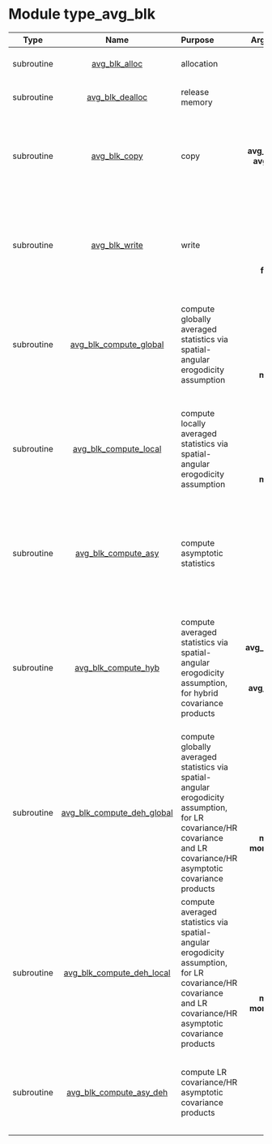 # Module type_avg_blk

| Type | Name | Purpose | Arguments |     | Type | Intent |
| :--: | :--: | :------ | ----: | :-------- | :--: | :----: |
| subroutine | [avg_blk_alloc](https://github.com/JCSDA/saber/tree/develop/src/saber/bump/type_avg_blk.F90#L83) | allocation | **avg_blk** |  Averaged statistics block | class(avg_blk_type) | inout |
| subroutine | [avg_blk_dealloc](https://github.com/JCSDA/saber/tree/develop/src/saber/bump/type_avg_blk.F90#L148) | release memory | **avg_blk** |  Averaged statistics block | class(avg_blk_type) | inout |
| subroutine | [avg_blk_copy](https://github.com/JCSDA/saber/tree/develop/src/saber/bump/type_avg_blk.F90#L188) | copy | **avg_blk_out**<br>**avg_blk_in** |  Output averaged statistics block<br> Input averaged statistics block | class(avg_blk_type)<br>type(avg_blk_type) | inout<br>in |
| subroutine | [avg_blk_write](https://github.com/JCSDA/saber/tree/develop/src/saber/bump/type_avg_blk.F90#L234) | write | **avg_blk**<br>**mpl**<br>**nam**<br>**geom**<br>**bpar**<br>**filename** |  Averaged statistics block<br> MPI data<br> Namelist<br> Geometry<br> Block parameters<br> File name | class(avg_blk_type)<br>type(mpl_type)<br>type(nam_type)<br>type(geom_type)<br>type(bpar_type)<br>character(len=*) | inout<br>inout<br>in<br>in<br>in<br>in |
| subroutine | [avg_blk_compute_global](https://github.com/JCSDA/saber/tree/develop/src/saber/bump/type_avg_blk.F90#L318) | compute globally averaged statistics via spatial-angular erogodicity assumption | **avg_blk**<br>**mpl**<br>**nam**<br>**geom**<br>**bpar**<br>**samp**<br>**mom_blk** |  Averaged statistics block<br> MPI data<br> Namelist<br> Geometry<br> Block parameters<br> Sampling<br> Moments | class(avg_blk_type)<br>type(mpl_type)<br>type(nam_type)<br>type(geom_type)<br>type(bpar_type)<br>type(samp_type)<br>type(mom_blk_type) | inout<br>inout<br>in<br>in<br>in<br>in<br>in |
| subroutine | [avg_blk_compute_local](https://github.com/JCSDA/saber/tree/develop/src/saber/bump/type_avg_blk.F90#L676) | compute locally averaged statistics via spatial-angular erogodicity assumption | **avg_blk**<br>**mpl**<br>**nam**<br>**geom**<br>**bpar**<br>**samp**<br>**mom_blk** |  Averaged statistics block<br> MPI data<br> Namelist<br> Geometry<br> Block parameters<br> Sampling<br> Moments | class(avg_blk_type)<br>type(mpl_type)<br>type(nam_type)<br>type(geom_type)<br>type(bpar_type)<br>type(samp_type)<br>type(mom_blk_type) | inout<br>inout<br>in<br>in<br>in<br>in<br>in |
| subroutine | [avg_blk_compute_asy](https://github.com/JCSDA/saber/tree/develop/src/saber/bump/type_avg_blk.F90#L850) | compute asymptotic statistics | **avg_blk**<br>**mpl**<br>**nam**<br>**geom**<br>**bpar**<br>**ne** |  Averaged statistics block<br> MPI data<br> Namelist<br> Geometry<br> Block parameters<br> Ensemble size | class(avg_blk_type)<br>type(mpl_type)<br>type(nam_type)<br>type(geom_type)<br>type(bpar_type)<br>integer | inout<br>inout<br>in<br>in<br>in<br>in |
| subroutine | [avg_blk_compute_hyb](https://github.com/JCSDA/saber/tree/develop/src/saber/bump/type_avg_blk.F90#L999) | compute averaged statistics via spatial-angular erogodicity assumption, for hybrid covariance products | **avg_blk_hyb**<br>**mpl**<br>**geom**<br>**bpar**<br>**avg_blk_sta** |  Hybrid averaged statistics block<br> MPI data<br> Geometry<br> Block parameters<br> Static averaged statistics block | class(avg_blk_type)<br>type(mpl_type)<br>type(geom_type)<br>type(bpar_type)<br>type(avg_blk_type) | inout<br>inout<br>in<br>in<br>in |
| subroutine | [avg_blk_compute_deh_global](https://github.com/JCSDA/saber/tree/develop/src/saber/bump/type_avg_blk.F90#L1044) | compute globally averaged statistics via spatial-angular erogodicity assumption, for LR covariance/HR covariance and LR covariance/HR asymptotic covariance products | **avg_blk**<br>**mpl**<br>**nam**<br>**geom**<br>**bpar**<br>**samp**<br>**mom_blk**<br>**mom_lr_blk** |  Averaged statistics block<br> MPI data<br> Namelist<br> Geometry<br> Block parameters<br> Sampling<br> Moments block<br> Low-resolution moments block | class(avg_blk_type)<br>type(mpl_type)<br>type(nam_type)<br>type(geom_type)<br>type(bpar_type)<br>type(samp_type)<br>type(mom_blk_type)<br>type(mom_blk_type) | inout<br>inout<br>in<br>in<br>in<br>in<br>in<br>in |
| subroutine | [avg_blk_compute_deh_local](https://github.com/JCSDA/saber/tree/develop/src/saber/bump/type_avg_blk.F90#L1198) | compute averaged statistics via spatial-angular erogodicity assumption, for LR covariance/HR covariance and LR covariance/HR asymptotic covariance products | **avg_blk**<br>**mpl**<br>**nam**<br>**geom**<br>**bpar**<br>**samp**<br>**mom_blk**<br>**mom_lr_blk** |  Averaged statistics block<br> MPI data<br> Namelist<br> Geometry<br> Block parameters<br> Sampling<br> Moments block<br> Low-resolution moments block | class(avg_blk_type)<br>type(mpl_type)<br>type(nam_type)<br>type(geom_type)<br>type(bpar_type)<br>type(samp_type)<br>type(mom_blk_type)<br>type(mom_blk_type) | inout<br>inout<br>in<br>in<br>in<br>in<br>in<br>in |
| subroutine | [avg_blk_compute_asy_deh](https://github.com/JCSDA/saber/tree/develop/src/saber/bump/type_avg_blk.F90#L1336) | compute LR covariance/HR asymptotic covariance products | **avg_blk**<br>**mpl**<br>**nam**<br>**geom**<br>**bpar** |  Averaged statistics block<br> MPI data<br> Namelist<br> Geometry<br> Block parameters | class(avg_blk_type)<br>type(mpl_type)<br>type(nam_type)<br>type(geom_type)<br>type(bpar_type) | inout<br>inout<br>in<br>in<br>in |
